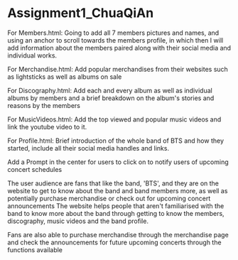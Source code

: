 # Assignment1_ChuaQiAn

For Members.html:
Going to add all 7 members pictures and names, and using an anchor to scroll towards the members profile, in which then I will add information about the members paired along with their social media and individual works.

For Merchandise.html:
Add popular merchandises from their websites such as lightsticks as well as albums on sale 

For Discography.html:
Add each and every album as well as individual albums by members and a brief breakdown on the album's stories and reasons by the members

For MusicVideos.html:
Add the top viewed and popular music videos and link the youtube video to it.

For Profile.html:
Brief introduction of the whole band of BTS and how they started, include all their social media handles and links.

Add a Prompt in the center for users to click on to notify users of upcoming concert schedules

The user audience are fans that like the band, 'BTS', and they are on the website to get to know about the band and band members more, as well as potentially purchase merchandise or check out for upcoming concert announcements
 The website helps people that aren't familiarised with the band to know more about the band through getting to know the members, discography, music videos and the band profile.

 Fans are also able to purchase merchandise through the merchandise page and check the announcements for future upcoming concerts through the functions available